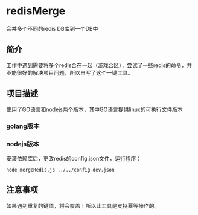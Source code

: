 # redisMerge
合并多个不同的redis DB库到一个DB中

## 简介
工作中遇到需要将多个redis合在一起（游戏合区），尝试了一些redis的命令，并不能很好的解决项目问题，所以自写了这个一键工具。

## 项目描述
使用了GO语言和nodejs两个版本，其中GO语言提供linux的可执行文件版本

### golang版本


### nodejs版本
安装依赖库后，更改redis的config.json文件，运行程序：
```
node mergeRedis.js ../../config-dev.json
```

## 注意事项
如果遇到重复的键值，将会覆盖！所以此工具是支持幂等操作的。

